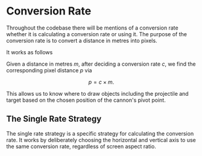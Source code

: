 # Conversion Rate

Throughout the codebase there will be mentions of a conversion rate whether it is calculating a conversion rate or using it. The purpose of the conversion rate is to convert a distance in metres into pixels. 

It works as follows

Given a distance in metres $m$, after deciding a conversion rate $c$, we find the corresponding pixel distance $p$ via 

$$p = c \times m. $$

This allows us to know where to draw objects including the projectile and target based on the chosen position of the cannon's pivot point.

## The Single Rate Strategy
The single rate strategy is a specific strategy for calculating the conversion rate. It works by deliberately choosing the horizontal and vertical axis to use the same conversion rate, regardless of screen aspect ratio.